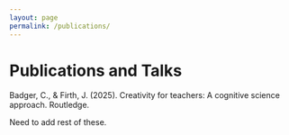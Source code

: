 ```yaml
---
layout: page
permalink: /publications/
---
```


# Publications and Talks

Badger, C., & Firth, J. (2025). Creativity for teachers: A cognitive science approach. Routledge.

Need to add rest of these.